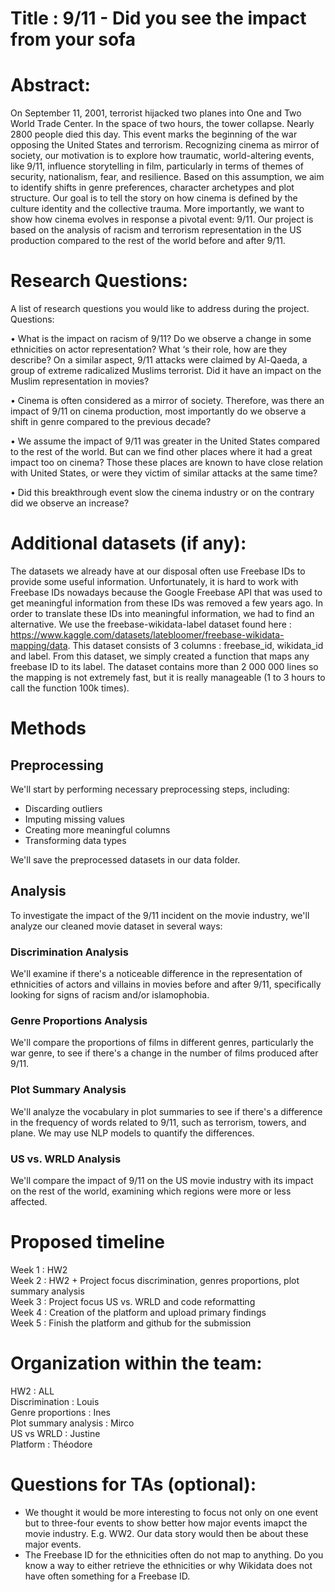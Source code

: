 # Title : 9/11 - Did you see the impact from your sofa

# Abstract:

On September 11, 2001, terrorist hijacked two planes into One and Two World Trade Center. In the space of two hours, the tower collapse. Nearly 2800 people died this day. This event marks the beginning of the war opposing the United States and terrorism. Recognizing cinema as mirror of society, our motivation is to explore how traumatic, world-altering events, like 9/11, influence storytelling in film, particularly in terms of themes of security, nationalism, fear, and resilience. Based on this assumption, we aim to identify shifts in genre preferences, character archetypes and plot structure. Our goal is to tell the story on how cinema is defined by the culture identity and the collective trauma. More importantly, we want to show how cinema evolves in response a pivotal event: 9/11. 
Our project is based on the analysis of racism and terrorism representation in the US production compared to the rest of the world before and after 9/11. 

# Research Questions: 
A list of research questions you would like to address during the project.
Questions: 

•	What is the impact on racism of 9/11? Do we observe a change in some ethnicities on actor representation? What ‘s their role, how are they describe? On a similar aspect, 9/11 attacks were claimed by Al-Qaeda, a group of extreme radicalized Muslims terrorist. Did it have an impact on the Muslim representation in movies? 

•	Cinema is often considered as a mirror of society. Therefore, was there an impact of 9/11 on cinema production, most importantly do we observe a shift in genre compared to the previous decade?

•	We assume the impact of 9/11 was greater in the United States compared to the rest of the world. But can we find other places where it had a great impact too on cinema? Those these places are known to have close relation with United States, or were they victim of similar attacks at the same time? 

•	Did this breakthrough event slow the cinema industry or on the contrary did we observe an increase?


# Additional datasets (if any): 

The datasets we already have at our disposal often use Freebase IDs to provide some useful information. Unfortunately, it is hard to work with Freebase IDs nowadays because the Google Freebase API that was used to get meaningful information from these IDs was removed a few years ago. In order to translate these IDs into meaningful information, we had to find an alternative. We use the freebase-wikidata-label dataset found here : https://www.kaggle.com/datasets/latebloomer/freebase-wikidata-mapping/data. This dataset consists of 3 columns : freebase_id, wikidata_id and label. From this dataset, we simply created a function that maps any freebase ID to its label. The dataset contains more than 2 000 000 lines so the mapping is not extremely fast, but it is really manageable (1 to 3 hours to call the function 100k times).

# Methods

## Preprocessing 

We'll start by performing necessary preprocessing steps, including:

- Discarding outliers
- Imputing missing values
- Creating more meaningful columns
- Transforming data types

We'll save the preprocessed datasets in our data folder.

## Analysis 
To investigate the impact of the 9/11 incident on the movie industry, we'll analyze our cleaned movie dataset in several ways:

### Discrimination Analysis
We'll examine if there's a noticeable difference in the representation of ethnicities of actors and villains in movies before and after 9/11, specifically looking for signs of racism and/or islamophobia.

### Genre Proportions Analysis
We'll compare the proportions of films in different genres, particularly the war genre, to see if there's a change in the number of films produced after 9/11.

### Plot Summary Analysis
We'll analyze the vocabulary in plot summaries to see if there's a difference in the frequency of words related to 9/11, such as terrorism, towers, and plane. We may use NLP models to quantify the differences.

### US vs. WRLD Analysis
We'll compare the impact of 9/11 on the US movie industry with its impact on the rest of the world, examining which regions were more or less affected.

# Proposed timeline
Week 1 : HW2 <br>
Week 2 : HW2 + Project focus discrimination, genres proportions, plot summary analysis <br>
Week 3 : Project focus US vs. WRLD and code reformatting <br>
Week 4 : Creation of the platform and upload primary findings <br>
Week 5 : Finish the platform and github for the submission

# Organization within the team: 
HW2 : ALL <br>
Discrimination : Louis <br>
Genre proportions : Ines <br>
Plot summary analysis : Mirco <br>
US vs WRLD : Justine <br>
Platform : Théodore

# Questions for TAs (optional): 
- We thought it would be more interesting to focus not only on one event but to three-four events to show better how major events imapct the movie industry. E.g. WW2. Our data story would then be about these major events.
- The Freebase ID for the ethnicities often do not map to anything. Do you know a way to either retrieve the ethnicities or why Wikidata does not have often something for a Freebase ID.
